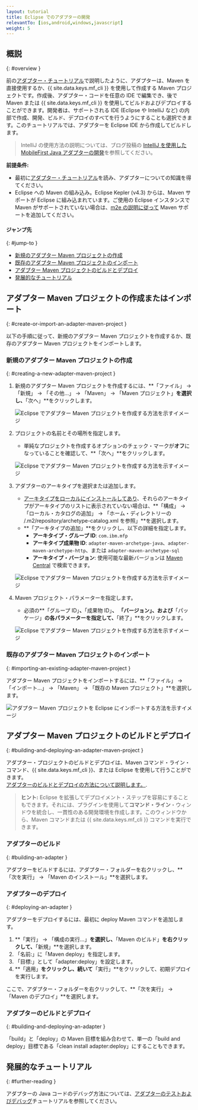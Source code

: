 ```yaml
---
layout: tutorial
title: Eclipse でのアダプターの開発
relevantTo: [ios,android,windows,javascript]
weight: 5
---
```

<!-- NLS_CHARSET=UTF-8 -->
## 概説
{: #overview }

前の[アダプター・チュートリアル](../)で説明したように、アダプターは、Maven を直接使用するか、{{ site.data.keys.mf_cli }} を使用して作成する Maven プロジェクトです。作成後、アダプター・コードを任意の IDE で編集でき、後で Maven または {{ site.data.keys.mf_cli }} を使用してビルドおよびデプロイすることができます。開発者は、サポートされる IDE (Eclipse や IntelliJ など) の内部で作成、開発、ビルド、デプロイのすべてを行うようにすることも選択できます。このチュートリアルでは、アダプターを Eclipse IDE から作成してビルドします。

> IntelliJ の使用方法の説明については、ブログ投稿の [IntelliJ を使用した MobileFirst Java アダプターの開発]({{site.baseurl}}/blog/2016/03/31/using-intellij-to-develop-adapters)を参照してください。



**前提条件:**

* 最初に[アダプター・チュートリアル](../)を読み、アダプターについての知識を得てください。
* Eclipse への Maven の組み込み。Eclipse Kepler (v4.3) からは、Maven サポートが Eclipse に組み込まれています。ご使用の Eclipse インスタンスで Maven がサポートされていない場合は、[m2e の説明に従って](http://www.eclipse.org/m2e/) Maven サポートを追加してください。

#### ジャンプ先
{: #jump-to }

* [新規のアダプター Maven プロジェクトの作成](#creating-a-new-adapter-maven-project)
* [既存のアダプター Maven プロジェクトのインポート](#importing-an-existing-adapter-maven-project)
* [アダプター Maven プロジェクトのビルドとデプロイ](#building-and-deploying-an-adapter-maven-project)
* [発展的なチュートリアル](#further-reading)

## アダプター Maven プロジェクトの作成またはインポート
{: #create-or-import-an-adapter-maven-project }

以下の手順に従って、新規のアダプター Maven プロジェクトを作成するか、既存のアダプター Maven プロジェクトをインポートします。

### 新規のアダプター Maven プロジェクトの作成
{: #creating-a-new-adapter-maven-project }

1. 新規のアダプター Maven プロジェクトを作成するには、**「ファイル」 → 「新規」 → 「その他...」 → 「Maven」 → 「Maven プロジェクト」**を選択し、**「次へ」**をクリックします。

    ![Eclipse でアダプター Maven プロジェクトを作成する方法を示すイメージ](new-maven-project.png)

2. プロジェクトの名前とその場所を指定します。  
    - 単純なプロジェクトを作成するオプションのチェック・マークが**オフ**になっていることを確認して、**「次へ」**をクリックします。

    ![Eclipse でアダプター Maven プロジェクトを作成する方法を示すイメージ](select-project-name-and-location.png)

3. アダプターのアーキタイプを選択または追加します。
    - [アーキタイプをローカルにインストールしてあり](../creating-adapters/#install-maven)、それらのアーキタイプがアーキタイプのリストに表示されていない場合は、**「構成」 → 「ローカル・カタログの追加」 → 「ホーム・ディレクトリーの  /.m2/repository/archetype-catalog.xml を参照」**を選択します。
    - **「アーキタイプの追加」**をクリックし、以下の詳細を指定します。
        - **アーキタイプ・グループ ID**: `com.ibm.mfp`
        - **アーキタイプ成果物 ID**: `adapter-maven-archetype-java`、`adapter-maven-archetype-http`、または `adapter-maven-archetype-sql`
        - **アーキタイプ・バージョン**: 使用可能な最新バージョンは [Maven Central](http://search.maven.org/#search%7Cga%7C1%7Ccom.ibm.mfp) で検索できます。

    ![Eclipse でアダプター Maven プロジェクトを作成する方法を示すイメージ](create-an-archetype.png)

4. Maven プロジェクト・パラメーターを指定します。  
    - 必須の**「グループ ID」**、**「成果物 ID」**、 **「バージョン」**、および**「パッケージ」**の各パラメーターを指定して、**「終了」**をクリックします。

    ![Eclipse でアダプター Maven プロジェクトを作成する方法を示すイメージ](project-parameters.png)

### 既存のアダプター Maven プロジェクトのインポート
{: #importing-an-existing-adapter-maven-project }

アダプター Maven プロジェクトをインポートするには、**「ファイル」 → 「インポート...」 → 「Maven」 → 「既存の Maven プロジェクト」**を選択します。

![アダプター Maven プロジェクトを Eclipse にインポートする方法を示すイメージ](import-adapter-maven-project.png)

## アダプター Maven プロジェクトのビルドとデプロイ
{: #building-and-deploying-an-adapter-maven-project }

アダプター・プロジェクトのビルドとデプロイは、Maven コマンド・ライン・コマンド、{{ site.data.keys.mf_cli }}、または Eclipse を使用して行うことができます。  
[アダプターのビルドとデプロイの方法について説明します。](../creating-adapters/#build-and-deploy-adapters).

> <span class="glyphicon glyphicon-info-sign" aria-hidden="true"></span> **ヒント:** Eclipse を拡張してデプロイメント・ステップを容易にすることもできます。それには、プラグインを使用して**コマンド・ライン**・ウィンドウを統合し、一貫性のある開発環境を作成します。このウィンドウから、Maven コマンドまたは {{ site.data.keys.mf_cli }} コマンドを実行できます。



### アダプターのビルド
{: #building-an-adapter }

アダプターをビルドするには、アダプター・フォルダーを右クリックし、**「次を実行」 → 「Maven のインストール」**を選択します。  

### アダプターのデプロイ
{: #deploying-an-adapter }

アダプターをデプロイするには、最初に deploy Maven コマンドを追加します。

1. **「実行」 → 「構成の実行...」**を選択し、**「Maven のビルド」**を右クリックして、**「新規」**を選択します。
2. 「名前:」に「Maven deploy」を指定します。
2. 「目標:」として「adapter:deploy」を設定します。
3. **「適用」**をクリックし、続いて**「実行」**をクリックして、初期デプロイを実行します。

ここで、アダプター・フォルダーを右クリックして、**「次を実行」 → 「Maven のデプロイ」**を選択します。

### アダプターのビルドとデプロイ
{: #building-and-deploying-an-adapter }

「build」と「deploy」の Maven 目標を組み合わせて、単一の「build and deploy」目標である「clean install adapter:deploy」にすることもできます。

## 発展的なチュートリアル
{: #further-reading }

アダプターの Java コードのデバッグ方法については、[アダプターのテストおよびデバッグ](../testing-and-debugging-adapters)チュートリアルを参照してください。
